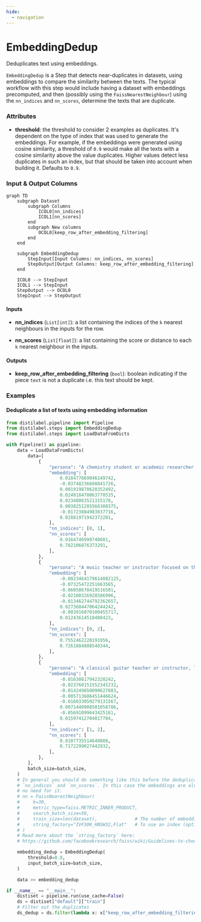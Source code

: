 ```yaml
---
hide:
  - navigation
---
```

# EmbeddingDedup

Deduplicates text using embeddings.



`EmbeddingDedup` is a Step that detects near-duplicates in datasets, using
    embeddings to compare the similarity between the texts. The typical workflow with this step
    would include having a dataset with embeddings precomputed, and then (possibly using the
    `FaissNearestNeighbour`) using the `nn_indices` and `nn_scores`, determine the texts that
    are duplicate.





### Attributes

- **threshold**: the threshold to consider 2 examples as duplicates.  It's dependent on the type of index that was used to generate the embeddings.  For example, if the embeddings were generated using cosine similarity, a threshold  of `0.9` would make all the texts with a cosine similarity above the value  duplicates. Higher values detect less duplicates in such an index, but that should  be taken into account when building it. Defaults to `0.9`.





### Input & Output Columns

``` mermaid
graph TD
	subgraph Dataset
		subgraph Columns
			ICOL0[nn_indices]
			ICOL1[nn_scores]
		end
		subgraph New columns
			OCOL0[keep_row_after_embedding_filtering]
		end
	end

	subgraph EmbeddingDedup
		StepInput[Input Columns: nn_indices, nn_scores]
		StepOutput[Output Columns: keep_row_after_embedding_filtering]
	end

	ICOL0 --> StepInput
	ICOL1 --> StepInput
	StepOutput --> OCOL0
	StepInput --> StepOutput

```


#### Inputs


- **nn_indices** (`List[int]`): a list containing the indices of the `k` nearest neighbours  in the inputs for the row.

- **nn_scores** (`List[float]`): a list containing the score or distance to each `k`  nearest neighbour in the inputs.




#### Outputs


- **keep_row_after_embedding_filtering** (`bool`): boolean indicating if the piece `text` is  not a duplicate i.e. this text should be kept.





### Examples


#### Deduplicate a list of texts using embedding information
```python
from distilabel.pipeline import Pipeline
from distilabel.steps import EmbeddingDedup
from distilabel.steps import LoadDataFromDicts

with Pipeline() as pipeline:
    data = LoadDataFromDicts(
        data=[
            {
                "persona": "A chemistry student or academic researcher interested in inorganic or physical chemistry, likely at an advanced undergraduate or graduate level, studying acid-base interactions and chemical bonding.",
                "embedding": [
                    0.018477669046149742,
                    -0.03748236608841726,
                    0.001919870620352492,
                    0.024918478063770535,
                    0.02348063521315178,
                    0.0038251285566308375,
                    -0.01723884983037716,
                    0.02881971942372201,
                ],
                "nn_indices": [0, 1],
                "nn_scores": [
                    0.9164746999740601,
                    0.782106876373291,
                ],
            },
            {
                "persona": "A music teacher or instructor focused on theoretical and practical piano lessons.",
                "embedding": [
                    -0.0023464179614082125,
                    -0.07325472251663565,
                    -0.06058678419516501,
                    -0.02100326928586996,
                    -0.013462744792362657,
                    0.027368447064244242,
                    -0.003916070100455717,
                    0.01243614518480423,
                ],
                "nn_indices": [0, 2],
                "nn_scores": [
                    0.7552462220191956,
                    0.7261884808540344,
                ],
            },
            {
                "persona": "A classical guitar teacher or instructor, likely with experience teaching beginners, who focuses on breaking down complex music notation into understandable steps for their students.",
                "embedding": [
                    -0.01630817942328242,
                    -0.023760151552345232,
                    -0.014249650090627883,
                    -0.005713686451446624,
                    -0.016033059279131567,
                    0.0071440908501058786,
                    -0.05691099643425161,
                    0.01597412704817784,
                ],
                "nn_indices": [1, 2],
                "nn_scores": [
                    0.8107735514640808,
                    0.7172299027442932,
                ],
            },
        ],
        batch_size=batch_size,
    )
    # In general you should do something like this before the deduplication step, to obtain the
    # `nn_indices` and `nn_scores`. In this case the embeddings are already normalized, so there's
    # no need for it.
    # nn = FaissNearestNeighbour(
    #     k=30,
    #     metric_type=faiss.METRIC_INNER_PRODUCT,
    #     search_batch_size=50,
    #     train_size=len(dataset),              # The number of embeddings to use for training
    #     string_factory="IVF300_HNSW32,Flat"   # To use an index (optional, maybe required for big datasets)
    # )
    # Read more about the `string_factory` here:
    # https://github.com/facebookresearch/faiss/wiki/Guidelines-to-choose-an-index

    embedding_dedup = EmbeddingDedup(
        threshold=0.8,
        input_batch_size=batch_size,
    )

    data >> embedding_dedup

if __name__ == "__main__":
    distiset = pipeline.run(use_cache=False)
    ds = distiset["default"]["train"]
    # Filter out the duplicates
    ds_dedup = ds.filter(lambda x: x["keep_row_after_embedding_filtering"])
```




